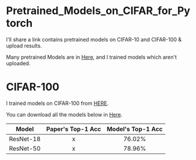 # Pretrained_Models_on_CIFAR_for_Pytorch
I'll share a link contains pretrained models on CIFAR-10 and CIFAR-100 & upload results.

Many pretrained Models are in [Here](https://github.com/chenyaofo/pytorch-cifar-models), and I trained models which aren't uploaded.

# CIFAR-100
I trained models on CIFAR-100 from [HERE](https://github.com/weiaicunzai/pytorch-cifar100).

You can download all the models below in [Here](https://drive.google.com/drive/folders/160e5v6RJ9EPJhW6I80RaDSugax2h-Uud?usp=sharing).

|Model|Paper's Top-1 Acc|Model's Top-1 Acc|
|:------:|:---:|:---:|
|ResNet-18| x |76.02%|
|ResNet-50| x |78.96%|
